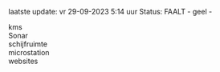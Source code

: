 laatste update: 
vr 29-09-2023  5:14   uur 
Status: FAALT - geel - 
<div class="service R">kms</div><div class="service R">Sonar</div><div class="service R">schijfruimte</div><div class="service R">microstation</div><div class="service R">websites</div>